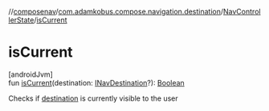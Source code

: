 //[composenav](../../../index.md)/[com.adamkobus.compose.navigation.destination](../index.md)/[NavControllerState](index.md)/[isCurrent](is-current.md)

# isCurrent

[androidJvm]\
fun [isCurrent](is-current.md)(destination: [INavDestination](../-i-nav-destination/index.md)?): [Boolean](https://kotlinlang.org/api/latest/jvm/stdlib/kotlin/-boolean/index.html)

Checks if [destination](is-current.md) is currently visible to the user
